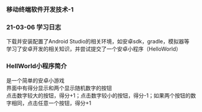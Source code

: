 ### 移动终端软件开发技术-1
### 21-03-06 学习日志  
下载并安装配置了Android Studio的相关环境，如安卓sdk，gradle，模拟器等  
学习了安卓开发的相关知识，并尝试提交了一个安卓小程序（HelloWorld） 
  
### HellWorld小程序简介
是一个简单的安卓小游戏  
界面中有得分显示和两个显示随机数字的按钮  
点击数字较大的按钮，得分+1；点击数字较小的按钮，得分-1；如果两个按钮的数字相同，点击任意一个按钮，得分+1
